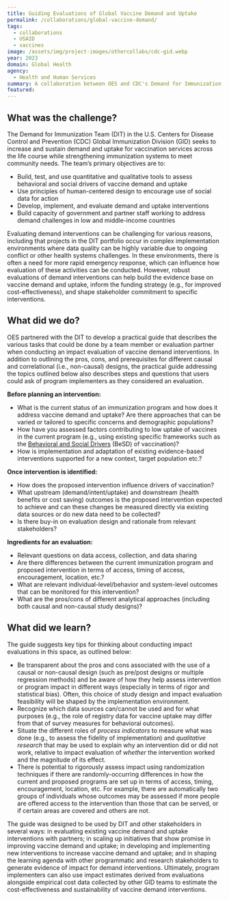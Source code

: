 ```yaml
---
title: Guiding Evaluations of Global Vaccine Demand and Uptake
permalink: /collaborations/global-vaccine-demand/
tags:
  - collaborations
  - USAID
  - vaccines
image: /assets/img/project-images/othercollabs/cdc-gid.webp
year: 2023
domain: Global Health
agency: 
  - Health and Human Services
summary: A collaboration between OES and CDC's Demand for Immunization Team 
featured: 
---
```

 
## What was the challenge?

The Demand for Immunization Team (DIT) in the U.S. Centers for Disease Control and Prevention (CDC) Global Immunization Division (GID) seeks to increase and sustain demand and uptake for vaccination services across the life course while strengthening immunization systems to meet community needs. The team’s primary objectives are to:

- Build, test, and use quantitative and qualitative tools to assess behavioral and social drivers of vaccine demand and uptake
- Use principles of human-centered design to encourage use of social data for action 
- Develop, implement, and evaluate demand and uptake interventions
- Build capacity of government and partner staff working to address demand challenges in low and middle-income countries

Evaluating demand interventions can be challenging for various reasons, including that projects in the DIT portfolio occur in complex implementation environments where data quality can be highly variable due to ongoing conflict or other health systems challenges. In these environments, there is often a need for more rapid emergency response, which can influence how evaluation of these activities can be conducted. However, robust evaluations of demand interventions can help build the evidence base on vaccine demand and uptake, inform the funding strategy (e.g., for improved cost-effectiveness), and shape stakeholder commitment to specific interventions. 

## What did we do?
OES partnered with the DIT to develop a practical guide that describes the various tasks that could be done by a team member or evaluation partner when conducting an impact evaluation of vaccine demand interventions. In addition to outlining the pros, cons, and prerequisites for different causal and correlational (i.e., non-causal) designs, the practical guide addressing the topics outlined below also describes steps and questions that users could ask of program implementers as they considered an evaluation. 

**Before planning an intervention:** 
- What is the current status of an immunization program and how does it address vaccine demand and uptake? Are there approaches that can be varied or tailored to specific concerns and demographic populations?
- How have you assessed factors contributing to low uptake of vaccines in the current program (e.g., using existing specific frameworks such as the <a class="usa-link usa-link--external" href="https://apps.who.int/iris/handle/10665/354459">Behavioral and Social Drivers</a> (BeSD) of vaccination)?
- How is implementation and adaptation of existing evidence-based interventions supported for a new context, target population etc.? 

**Once intervention is identified:**
- How does the proposed intervention influence drivers of vaccination? 
- What upstream (demand/intent/uptake) and downstream (health benefits or cost saving) outcomes is the proposed intervention expected to achieve and can these changes be measured directly via existing data sources or do new data need to be collected?
- Is there buy-in on evaluation design and rationale from relevant stakeholders?

**Ingredients for an evaluation:**
- Relevant questions on data access, collection, and data sharing
- Are there differences between the current immunization program and proposed intervention in terms of access, timing of access, encouragement, location, etc.? 
- What are relevant individual-level/behavior and system-level outcomes that can be monitored for this intervention? 
- What are the pros/cons of different analytical approaches (including both causal and non-causal study designs)?

## What did we learn?
The guide suggests key tips for thinking about conducting impact evaluations in this space, as outlined below:
- Be transparent about the pros and cons associated with the use of a causal or non-causal design (such as pre/post designs or multiple regression methods) and be aware of how they help assess intervention or program impact in different ways (especially in terms of rigor and statistical bias). Often, this choice of study design and impact evaluation feasibility will be shaped by the implementation environment.
- Recognize which data sources can/cannot be used and for what purposes (e.g., the role of registry data for vaccine uptake may differ from that of survey measures for behavioral outcomes).
- Situate the different roles of *process indicators* to measure what was done (e.g., to assess the fidelity of implementation) and *qualitative research* that may be used to explain why an intervention did or did not work, relative to impact evaluation of *whether* the intervention worked and the magnitude of its effect.
- There is potential to rigorously assess impact using randomization techniques if there are randomly-occurring differences in how the current and proposed programs are set up in terms of access, timing, encouragement, location, etc. For example, there are automatically two groups of individuals whose outcomes may be assessed if more people are offered access to the intervention than those that can be served, or if certain areas are covered and others are not.

The guide was designed to be used by DIT and other stakeholders in several ways: in evaluating existing vaccine demand and uptake interventions with partners; in scaling up initiatives that show promise in improving vaccine demand and uptake; in developing and implementing new interventions to increase vaccine demand and uptake; and in shaping the learning agenda with other programmatic and research stakeholders to generate evidence of impact for demand interventions. Ultimately, program implementers can also use impact estimates derived from evaluations alongside empirical cost data collected by other GID teams to estimate the cost-effectiveness and sustainability of vaccine demand interventions.
